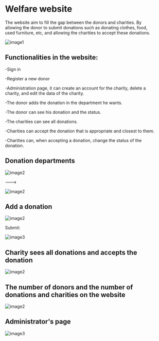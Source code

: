 # Welfare website
The website aim to fill the gap
 between the donors and charities.
  By allowing the donor to submit donations 
  such as donating clothes, food, used furniture,
   etc, and allowing 
the charities to accept these donations.


![image1](https://github.com/Ghadeerrr/Final-Project-tuwaiq/blob/main/DonateNow/demo/src/main/Frontend1/src/components/screenshot/2022-01-30%20(3).png?raw=true)



## Functionalities in the website:
-Sign in

-Register a new donor

-Administration page, it can create an account for the charity, delete a charity, and edit the data of the charity.

-The donor adds the donation in the department he wants.

-The donor can see his donation and the status.

-The charities can see all donations.

-Charities can accept the donation that is appropriate and closest to them.

-Charities can, when accepting a donation, change the status of the donation.




##  Donation departments


![image2](https://github.com/Ghadeerrr/Final-Project-tuwaiq/blob/main/DonateNow/demo/src/main/Frontend1/src/components/screenshot/2022-01-30%20(6).png?raw=true)

--->

![image2](https://github.com/Ghadeerrr/Final-Project-tuwaiq/blob/main/DonateNow/demo/src/main/Frontend1/src/components/screenshot/2022-01-30%20(15).png?raw=true
)



##  Add a donation 


![image2](https://github.com/Ghadeerrr/Final-Project-tuwaiq/blob/main/DonateNow/demo/src/main/Frontend1/src/components/screenshot/2022-01-30%20(13).png?raw=true)

Submit:

![image3](https://github.com/Ghadeerrr/Final-Project-tuwaiq/blob/main/DonateNow/demo/src/main/Frontend1/src/components/screenshot/2022-01-30%20(14).png?raw=true)
 


## Charity sees all donations and accepts the donation


![image2](https://github.com/Ghadeerrr/Final-Project-tuwaiq/blob/main/DonateNow/demo/src/main/Frontend1/src/components/screenshot/2022-01-30%20(21).png?raw=true)

## The number of donors and the number of donations and charities on the website
![image2](https://github.com/Ghadeerrr/Final-Project-tuwaiq/blob/main/DonateNow/demo/src/main/Frontend1/src/components/screenshot/2022-01-30%20(23).png?raw=true)


## Administrator's page


![image3](https://github.com/Ghadeerrr/Final-Project-tuwaiq/blob/main/DonateNow/demo/src/main/Frontend1/src/components/screenshot/2022-01-30%20(22).png?raw=true)
